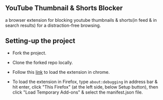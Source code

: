 ## YouTube Thumbnail & Shorts Blocker

a browser extension for blocking youtube thumbnails & shorts(in feed & in search results) for a distraction-free browsing.

## Setting-up the project

-   Fork the project.

-   Clone the forked repo locally.

-   Follow this [link](https://developer.chrome.com/docs/extensions/get-started/tutorial/hello-world#load-unpacked) to load the extension in chrome.
-   To load the extension in Firefox, type `about:debugging` in address bar & hit enter, click "This Firefox" (at the left side, below Setup button), then click "Load Temporary Add-ons" & select the manifest.json file.
